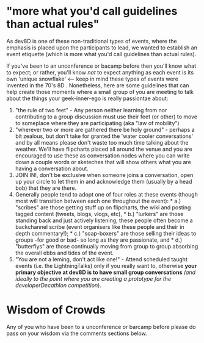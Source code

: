 # "more what you'd call guidelines than actual rules" #

As dev8D is one of these non-traditional types of events, where the emphasis is placed upon the participants to lead, we wanted to establish an event etiquette (which is more what you'd call guidelines than actual rules).

If you've been to an unconference or bacamp before then you'll know what to expect; or rather, you'll know _not_ to expect anything as each event is its own 'unique snowflake' <-- keep in mind these types of events were invented in the 70's 8D .  Nonetheless, here are some guidelines that can help create those moments where a small group of you are meeting to talk about the things your geek-inner-ego is really passiontae about:

  1. "the rule of two feet" - Any person neither learning from nor contributing to a group discussion must use their feet (or other) to move to someplace where they are participating (aka "law of mobility")
  1. "wherever two or more are gathered there be holy ground" - perhaps a bit zealous, but don't take for granted the 'water cooler conversations' and by all means please don't waste too much time talking about the weather.  We'll have flipcharts placed all around the venue and you are encouraged to use these as conversation nodes where you can write down a couple words or sketeches that will show others what you are having a conversation about.
  1. JOIN IN!, don't be exclusive when someone joins a conversation, open up your circle to let them in and acknowledge them (usually by a head bob) that they are there.
  1. Generally people tend to adopt one of four roles at these events (though most will transition between each one throughout the event):
    * a.) "scribes" are those getting stuff up on flipcharts, the wiki and posting tagged content (tweets, blogs, vlogs, etc),
    * b.) "lurkers" are those standing back and just actively listening, these people often become a backchannel scribe (event organisers like these people and their in depth commentary!);
    * c.) "soap-boxers" are those selling their ideas to groups -for good or bad- so long as they are passionate, and
    * d.) "butterflys"  are those continually moving from group to group absorbing the overall ebbs and tides of the event.
  1. "You are not a leming, don't act like one!" - Attend scheduled taught events (i.e. the LightningTalks) only if you really want to, otherwise **your primary objective at dev8D is to have small group conversations** _(and ideally to the point where you are creating a prototype for the developerDecathlon competition_).


# Wisdom of Crowds #

Any of you who have been to a unconference or barcamp before please do pass on your wisdom via the comments sections below.